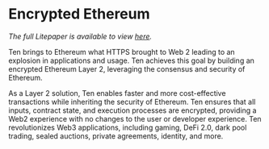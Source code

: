 ---
---
# Encrypted Ethereum
_The full Litepaper is available to view [here](https://obscu.ro/litepaper)._

Ten brings to Ethereum what HTTPS brought to Web 2 leading to an explosion in applications and usage. Ten achieves this goal by building an encrypted Ethereum Layer 2, leveraging the consensus and security of Ethereum.

As a Layer 2 solution, Ten enables faster and more cost-effective transactions while inheriting the security of Ethereum. Ten ensures that all inputs, contract state, and execution processes are encrypted, providing a Web2 experience with no changes to the user or developer experience. Ten revolutionizes Web3 applications, including gaming, DeFi 2.0, dark pool trading, sealed auctions, private agreements, identity, and more.